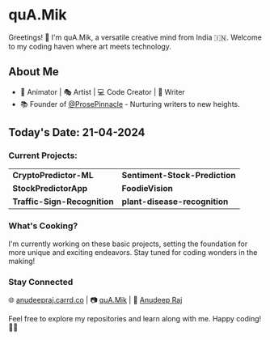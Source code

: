 # quA.Mik

Greetings! 👋 I'm quA.Mik, a versatile creative mind from India 🇮🇳. Welcome to my coding haven where art meets technology.

## About Me
- 🎨 Animator | 🎭 Artist | 💻 Code Creator | 📝 Writer
- 📚 Founder of [@ProsePinnacle](https://www.instagram.com/prosepinnacle/) - Nurturing writers to new heights.

## Today's Date: 21-04-2024

### Current Projects:
|    |    |
|----|----|
| **CryptoPredictor-ML** | **Sentiment-Stock-Prediction** |
| **StockPredictorApp** | **FoodieVision** |
| **Traffic-Sign-Recognition** |  **plant-disease-recognition**  |

### What's Cooking?
I'm currently working on these basic projects, setting the foundation for more unique and exciting endeavors. Stay tuned for coding wonders in the making!

### Stay Connected
🌐 [anudeepraj.carrd.co](https://yourwebsite.com) | 📷 [quA.Mik](https://www.instagram.com/yourinstagram/) | 💼 [Anudeep Raj](https://www.linkedin.com/in/yourlinkedin/)

Feel free to explore my repositories and learn along with me. Happy coding! 🚀✨
